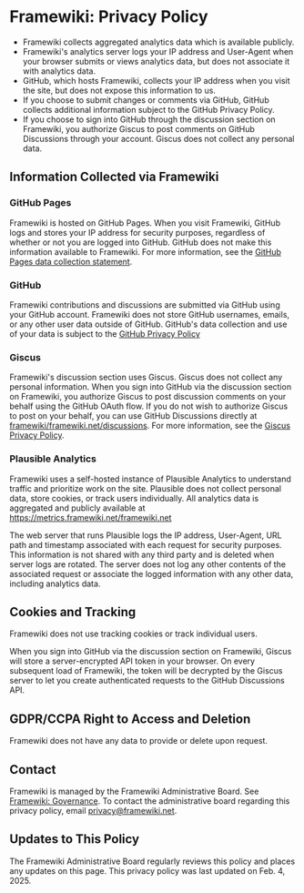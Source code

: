 ---
---
# Framewiki: Privacy Policy
- Framewiki collects aggregated analytics data which is available publicly.
- Framewiki's analytics server logs your IP address and User-Agent when your browser submits or views analytics data, but does not associate it with analytics data.
- GitHub, which hosts Framewiki, collects your IP address when you visit the site, but does not expose this information to us.
- If you choose to submit changes or comments via GitHub, GitHub collects additional information subject to the GitHub Privacy Policy.
- If you choose to sign into GitHub through the discussion section on Framewiki, you authorize Giscus to post comments on GitHub Discussions through your account. Giscus does not collect any personal data.

## Information Collected via Framewiki
### GitHub Pages
Framewiki is hosted on GitHub Pages. When you visit Framewiki, GitHub logs and stores your IP address for security purposes, regardless of whether or not you are logged into GitHub. GitHub does not make this information available to Framewiki. For more information, see the [GitHub Pages data collection statement](https://docs.github.com/en/pages/getting-started-with-github-pages/about-github-pages#data-collection).

### GitHub
Framewiki contributions and discussions are submitted via GitHub using your GitHub account. Framewiki does not store GitHub usernames, emails, or any other user data outside of GitHub. GitHub's data collection and use of your data is subject to the [GitHub Privacy Policy](https://docs.github.com/en/site-policy/privacy-policies/github-general-privacy-statement)

### Giscus
Framewiki's discussion section uses Giscus. Giscus does not collect any personal information. When you sign into GitHub via the discussion section on Framewiki, you authorize Giscus to post discussion comments on your behalf using the GitHub OAuth flow. If you do not wish to authorize Giscus to post on your behalf, you can use GitHub Discussions directly at [framewiki/framewiki.net/discussions](https://github.com/framewiki/framewiki.net/discussions). For more information, see the [Giscus Privacy Policy](https://github.com/giscus/giscus/blob/main/PRIVACY-POLICY.md).

### Plausible Analytics
Framewiki uses a self-hosted instance of Plausible Analytics to understand traffic and prioritize work on the site. Plausible does not collect personal data, store cookies, or track users individually. All analytics data is aggregated and publicly available at <https://metrics.framewiki.net/framewiki.net>

The web server that runs Plausible logs the IP address, User-Agent, URL path and timestamp associated with each request for security purposes. This information is not shared with any third party and is deleted when server logs are rotated. The server does not log any other contents of the associated request or associate the logged information with any other data, including analytics data.

## Cookies and Tracking
Framewiki does not use tracking cookies or track individual users. 

When you sign into GitHub via the discussion section on Framewiki, Giscus will store a server-encrypted API token in your browser. On every subsequent load of Framewiki, the token will be decrypted by the Giscus server to let you create authenticated requests to the GitHub Discussions API.

## GDPR/CCPA Right to Access and Deletion
Framewiki does not have any data to provide or delete upon request.

## Contact
Framewiki is managed by the Framewiki Administrative Board. See [Framewiki: Governance](/framewiki:governance). To contact the administrative board regarding this privacy policy, email [privacy@framewiki.net](mailto:privacy@framewiki.net).


## Updates to This Policy
The Framewiki Administrative Board regularly reviews this policy and places any updates on this page. This privacy policy was last updated on Feb. 4, 2025.